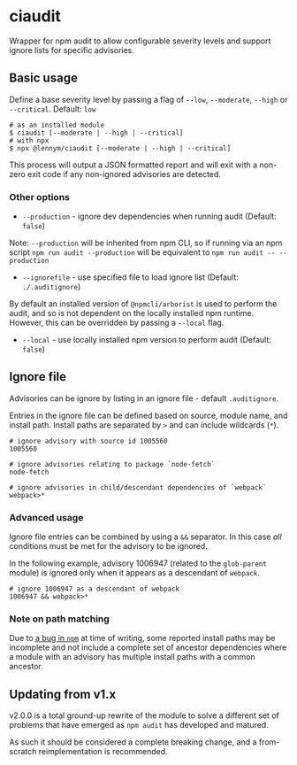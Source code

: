 # ciaudit

Wrapper for npm audit to allow configurable severity levels and support ignore lists for specific advisories.

## Basic usage

Define a base severity level by passing a flag of `--low`, `--moderate`, `--high` or `--critical`. Default: `low`

```
# as an installed module
$ ciaudit [--moderate | --high | --critical]
# with npx
$ npx @lennym/ciaudit [--moderate | --high | --critical]
```

This process will output a JSON formatted report and will exit with a non-zero exit code if any non-ignored advisories are detected.

### Other options

* `--production` - ignore dev dependencies when running audit (Default: `false`)

Note: `--production` will be inherited from npm CLI, so if running via an npm script `npm run audit --production` will be equivalent to `npm run audit -- --production`

* `--ignorefile` - use specified file to load ignore list (Default: `./.auditignore`)

By default an installed version of `@npmcli/arborist` is used to perform the audit, and so is not dependent on the locally installed npm runtime. However, this can be overridden by passing a `--local` flag.

* `--local` - use locally installed npm version to perform audit (Default: `false`)

## Ignore file

Advisories can be ignore by listing in an ignore file - default `.auditignore`.

Entries in the ignore file can be defined based on source, module name, and install path. Install paths are separated by `>` and can include wildcards (`*`).

```
# ignore advisory with source id 1005560
1005560

# ignore advisories relating to package `node-fetch`
node-fetch

# ignore advisories in child/descendant dependencies of `webpack`
webpack>* 
```

### Advanced usage

Ignore file entries can be combined by using a `&&` separator. In this case _all_ conditions must be met for the advisory to be ignored.

In the following example, advisory 1006947 (related to the `glob-parent` module) is ignored only when it appears as a descendant of `webpack`.

```
# ignore 1006947 as a descendant of webpack
1006947 && webpack>*
```

### Note on path matching

Due to [a bug in `npm`](https://github.com/npm/cli/issues/4366) at time of writing, some reported install paths may be incomplete and not include a complete set of ancestor dependencies where a module with an advisory has multiple install paths with a common ancestor.

## Updating from v1.x

v2.0.0 is a total ground-up rewrite of the module to solve a different set of problems that have emerged as `npm audit` has developed and matured.

As such it should be considered a complete breaking change, and a from-scratch reimplementation is recommended.
